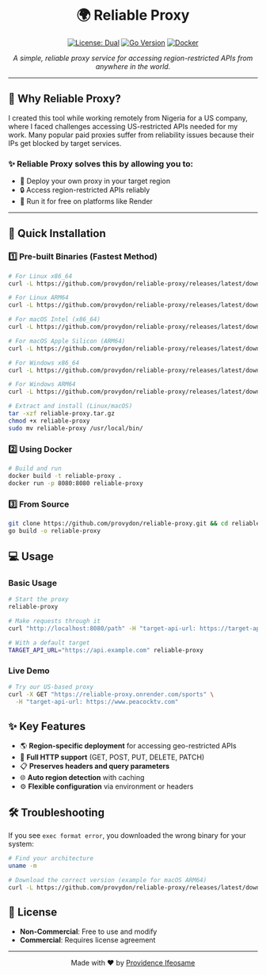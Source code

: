 # <div align="center">🌍 Reliable Proxy</div>

<div align="center">

[![License: Dual](https://img.shields.io/badge/License-Dual%20License-orange.svg)](LICENSE)
[![Go Version](https://img.shields.io/badge/Go-1.23%2B-blue.svg)](https://go.dev/dl/)
[![Docker](https://img.shields.io/badge/Docker-Ready-2496ED?logo=docker&logoColor=white)](https://www.docker.com/)

*A simple, reliable proxy service for accessing region-restricted APIs from anywhere in the world.*
</div>

---

## 🤔 Why Reliable Proxy?

I created this tool while working remotely from Nigeria for a US company, where I faced challenges accessing US-restricted APIs needed for my work. Many popular paid proxies suffer from reliability issues because their IPs get blocked by target services.

### ✨ Reliable Proxy solves this by allowing you to:

- 🚀 Deploy your own proxy in your target region
- 🔒 Access region-restricted APIs reliably
- 💸 Run it for free on platforms like Render

---

## 🚀 Quick Installation

### 1️⃣ Pre-built Binaries (Fastest Method)

```bash
# For Linux x86_64
curl -L https://github.com/provydon/reliable-proxy/releases/latest/download/reliable-proxy_Linux_x86_64.tar.gz -o reliable-proxy.tar.gz

# For Linux ARM64
curl -L https://github.com/provydon/reliable-proxy/releases/latest/download/reliable-proxy_Linux_arm64.tar.gz -o reliable-proxy.tar.gz

# For macOS Intel (x86_64)
curl -L https://github.com/provydon/reliable-proxy/releases/latest/download/reliable-proxy_Darwin_x86_64.tar.gz -o reliable-proxy.tar.gz

# For macOS Apple Silicon (ARM64)
curl -L https://github.com/provydon/reliable-proxy/releases/latest/download/reliable-proxy_Darwin_arm64.tar.gz -o reliable-proxy.tar.gz

# For Windows x86_64
curl -L https://github.com/provydon/reliable-proxy/releases/latest/download/reliable-proxy_Windows_x86_64.zip -o reliable-proxy.zip

# For Windows ARM64
curl -L https://github.com/provydon/reliable-proxy/releases/latest/download/reliable-proxy_Windows_arm64.zip -o reliable-proxy.zip

# Extract and install (Linux/macOS)
tar -xzf reliable-proxy.tar.gz
chmod +x reliable-proxy
sudo mv reliable-proxy /usr/local/bin/
```

### 2️⃣ Using Docker

```bash
# Build and run
docker build -t reliable-proxy .
docker run -p 8080:8080 reliable-proxy
```

### 3️⃣ From Source

```bash
git clone https://github.com/provydon/reliable-proxy.git && cd reliable-proxy
go build -o reliable-proxy
```

## 💻 Usage

### Basic Usage

```bash
# Start the proxy
reliable-proxy

# Make requests through it
curl "http://localhost:8080/path" -H "target-api-url: https://target-api.com"

# With a default target
TARGET_API_URL="https://api.example.com" reliable-proxy
```

### Live Demo

```bash
# Try our US-based proxy
curl -X GET "https://reliable-proxy.onrender.com/sports" \
  -H "target-api-url: https://www.peacocktv.com"
```

## ✨ Key Features

- 🌎 **Region-specific deployment** for accessing geo-restricted APIs
- 🔄 **Full HTTP support** (GET, POST, PUT, DELETE, PATCH)
- 📋 **Preserves headers and query parameters** 
- 🌐 **Auto region detection** with caching
- ⚙️ **Flexible configuration** via environment or headers

## 🛠️ Troubleshooting

If you see `exec format error`, you downloaded the wrong binary for your system:

```bash
# Find your architecture
uname -m

# Download the correct version (example for macOS ARM64)
curl -L https://github.com/provydon/reliable-proxy/releases/latest/download/reliable-proxy_Darwin_arm64.tar.gz -o reliable-proxy.tar.gz
```

## 📜 License

- **Non-Commercial**: Free to use and modify
- **Commercial**: Requires license agreement

---

<div align="center">
<p>Made with ❤️ by <a href="https://github.com/providenceifeosame">Providence Ifeosame</a></p>
</div>